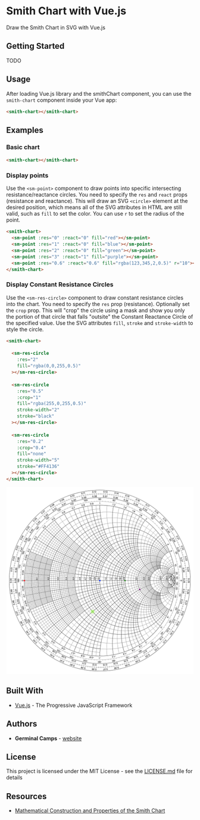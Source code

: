 # Smith Chart with Vue.js

Draw the Smith Chart in SVG with Vue.js

## Getting Started

TODO

## Usage

After loading Vue.js library and the smithChart component, you can use the `smith-chart` component inside your Vue app:

```html
<smith-chart></smith-chart>
```

## Examples

### Basic chart

```html
<smith-chart></smith-chart>
```

### Display points

Use the `<sm-point>` component to draw points into specific intersecting resistance/reactance circles.
You need to specify the `res` and `react` props (resistance and reactance).
This will draw an SVG `<circle>` element at the desired position, which means all of the SVG attributes in HTML are still valid, such as `fill` to set the color. You can use `r` to set the radius of the point.

```html
<smith-chart>
  <sm-point :res="0" :react="0" fill="red"></sm-point>
  <sm-point :res="1" :react="0" fill="blue"></sm-point>
  <sm-point :res="2" :react="0" fill="green"></sm-point>
  <sm-point :res="3" :react="1" fill="purple"></sm-point>
  <sm-point :res="0.6" :react="0.6" fill="rgba(123,345,2,0.5)" r="10"></sm-point>
</smith-chart>
```

### Display Constant Resistance Circles

Use the `<sm-res-circle>` component to draw constant resistance circles into the chart.
You need to specify the `res` prop (resistance).
Optionally set the `crop` prop. This will "crop" the circle using a mask and show you only the portion of that circle that falls "outsite" the Constant Reactance Circle of the specified value.
Use the SVG attributes `fill`, `stroke` and `stroke-width` to style the circle.

```html
<smith-chart>

  <sm-res-circle
    :res="2"
    fill="rgba(0,0,255,0.5)"
  ></sm-res-circle>

  <sm-res-circle
    :res="0.5"
    :crop="1"
    fill="rgba(255,0,255,0.5)"
    stroke-width="2"
    stroke="black"
  ></sm-res-circle>

  <sm-res-circle
    :res="0.2"
    :crop="0.4"
    fill="none"
    stroke-width="5"
    stroke="#FF4136"
  ></sm-res-circle>
</smith-chart>
```

![Smith Chart with custom points](readme/points.jpg?raw=true "Smith Chart with custom points")

## Built With

* [Vue.js](https://vuejs.org/) - The Progressive JavaScript Framework

## Authors

* **Germinal Camps** - [website](http://www.germinalcamps.com)

## License

This project is licensed under the MIT License - see the [LICENSE.md](LICENSE.md) file for details

## Resources

* [Mathematical Construction and Properties of the Smith Chart](https://www.allaboutcircuits.com/technical-articles/mathematical-construction-and-properties-of-the-smith-chart)
